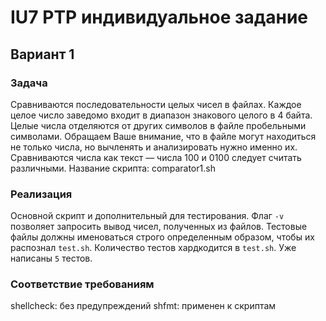 # IU7 PTP индивидуальное задание
## Вариант 1

### Задача
Сравниваются последовательности целых чисел в файлах. Каждое целое число заведомо входит в диапазон знакового целого в 4 байта. 
Целые числа отделяются от других символов в файле пробельными символами. 
Обращаем Ваше внимание, что в файле могут находиться не только числа, но вычленять и анализировать нужно именно их. 
Сравниваются числа как текст — числа 100 и 0100 следует считать различными. 
Название скрипта: comparator1.sh


### Реализация
Основной скрипт и дополнительный для тестирования. Флаг `-v` позволяет запросить вывод чисел, полученных из файлов.
Тестовые файлы должны именоваться строго определенным образом, чтобы их распознал `test.sh`. Количество тестов хардкодится в `test.sh`.
Уже написаны `5` тестов.

### Соответствие требованиям
shellcheck: без предупреждений
shfmt: применен к скриптам
